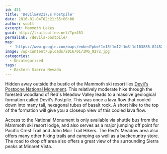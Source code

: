 ```yaml
---
id: 451
title: 'Devil&#8217;s Postpile'
date: 2016-01-04T02:21:55+00:00
author: scott
excerpt: Mammoth Lakes
guid: http://trailcoffee.net/?p=451
permalink: /devils-postpile/
map:
  - 'https://www.google.com/maps/embed?pb=!1m18!1m12!1m3!1d103885.82452965398!2d-119.1549458372254!3d37.62509782852979!2m3!1f0!2f0!3f0!3m2!1i1024!2i768!4f13.1!3m3!1m2!1s0x809672fe7d5a369d%3A0x9a5f7b427fb58dc5!2sDevils+Postpile+National+Monument!5e1!3m2!1sen!2sus!4v1469937216064'
image: /wp-content/uploads/2016/01/IMG_0272.jpg
categories:
  - Uncategorized
tags:
  - Eastern Sierra Nevada
---
```

Hidden away outside the bustle of the Mammoth ski resort lies <a href="http://www.nps.gov/depo/index.htm">Devil's Postpone National Monument</a>. This relatively moderate hike through the forested woodland of Red's Meadow Valley leads to a massive geological formation called Devil's Postpile. This was once a lava flow that cooled down into many tall, hexagonal tubes of basalt rock. A short hike to the top of the formation will give you a closeup view of this cooled lava flow.

Access to the National Monument is only available via shuttle bus from the Mammoth ski resort lodge, and also serves as a major jumping off point for Pacific Crest Trail and John Muir Trail Hikers. The Red's Meadow area also offers many other hiking trails and camping as well as a backcountry store. The road to drop off area also offers a great view of the surrounding Sierra peaks at Minaret Vista.

